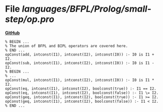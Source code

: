 # File _languages/BFPL/Prolog/small-step/op.pro_
**[GitHub](https://github.com/softlang/yas/blob/master/languages/BFPL/Prolog/small-step/op.pro)**
```
% BEGIN ...
% The union of BFPL and BIPL operators are covered here.
% END ...
opConst(add, intconst(I1), intconst(I2), intconst(I0)) :- I0 is I1 + I2.
opConst(sub, intconst(I1), intconst(I2), intconst(I0)) :- I0 is I1 - I2.
% BEGIN ...
% ...
opConst(mul, intconst(I1), intconst(I2), intconst(I0)) :- I0 is I1 * I2.
opConst(eq, intconst(I1), intconst(I2), boolconst(true)) :- I1 == I2.
opConst(eq, intconst(I1), intconst(I2), boolconst(false)) :- I1 \= I2.
opConst(geq, intconst(I1), intconst(I2), boolconst(true)) :- I1 >= I2.
opConst(geq, intconst(I1), intconst(I2), boolconst(false)) :- I1 < I2.
% END ...
```
